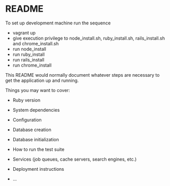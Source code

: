 # README

To set up development machine run the sequence

 - vagrant up
 - give execution privilege to node_install.sh, ruby_install.sh, rails_install.sh and chrome_install.sh
 - run node_install
 - run ruby_install
 - run rails_install
 - run chrome_install


This README would normally document whatever steps are necessary to get the
application up and running.

Things you may want to cover:

* Ruby version

* System dependencies

* Configuration

* Database creation

* Database initialization

* How to run the test suite

* Services (job queues, cache servers, search engines, etc.)

* Deployment instructions

* ...
